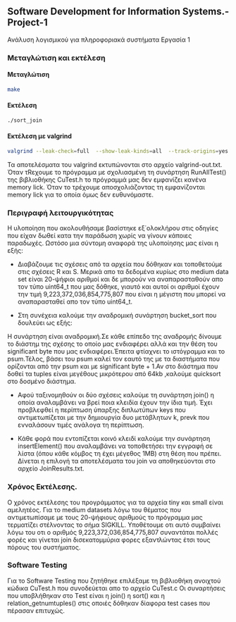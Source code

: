 ## Software Development for Information Systems.-Project-1
 Ανάλυση λογισμικού για πληροφοριακά συστήματα Εργασία 1



### Μεταγλώτιση και εκτέλεση

#### Mεταγλώτιση

 ```bash
make
```
#### Εκτέλεση

```bash
./sort_join
```

#### Eκτέλεση με valgrind

```bash
valgrind --leak-check=full  --show-leak-kinds=all  --track-origins=yes  --verbose  --log-file=valgrind-out.txt  ./sort_join     
```
Τα αποτελέσματα του valgrind εκτυπώνονται στο αρχείο valgrind-out.txt. Όταν τRεχουμε το πρόγραμμα με σχολιασμένη τη συνάρτηση RunAllTest() της βιβλιοθήκης CuTest.h το πρόγραμμά μας δεν εμφανίζει κανένα memory lick. Όταν το τρέχουμε αποσχολιάζοντας τη εμφανίζονται memory lick για το οποία όμως δεν ευθυνόμαστε.


### Περιγραφή λειτουργικότητας

Η υλοποίηση που ακολουθήσαμε βασίστηκε εξ΄ολοκλήρου στις οδηγίες που είχαν δωθεί κατα την παράδωση χωρίς να γίνουν κάποιες παραδωχές.
Ωστόσο μια σύντομη αναφορά της υλοποίησης μας είναι η εξής:

* Διαβάζουμε τις σχέσεις από τα αρχεία που δόθηκαν και τοποθετούμε στις σχέσεις R και S. Μερικά απο τα δεδομένα κυρίως στο medium data set
είναι 20-ψήφιοι αριθμοί και δε μπορούν να αναπαρασταθούν απο τον τύπο uint64_t που μας δόθηκε, γιαυτό και αυτοί οι αριθμοί έχουν την τιμή
9,223,372,036,854,775,807 που είναι η μέγιστη που μπορεί να αναπαρασταθεί απο τον τύπο uint64_t.

* Στη συνέχεια καλούμε την αναδρομική συνάρτηση bucket_sort που δουλεύει ως εξής:

Η συνάρτηση είναι αναδρομική.Σε κάθε επίπεδο της αναδρομής δίνουμε το διάστημ της σχέσης το οποίο μας ενδιαφέρει αλλά και την θέση του significant byte που μας ενδιαφέρει.Έπειτα φτίαχνει το ιστόγραμμα και το psum.Τέλος, βάσει του psum καλεί τον εαυτό της με τα διαστήματα που ορίζονται από την psum και με significant byte + 1.Αν στο διάστημα που δοθεί τα tuples είναι μεγέθους μικρότερου από 64kb ,καλούμε quicksort στο δοσμένο διάστημα.



* Αφού ταξινομηθούν οι δύο σχέσεις καλούμε τη συνάρτηση join() η οποία αναλαμβάνει να βρεί ποια κλειδία έχουν την ίδια τιμή. Έχει προβλεφθεί η περίπτωση ύπαρξης διπλωτύπων keys που αντιμετωπίζεται με την δημιουργία δυο μετάβλητων k, prevk που ενναλάσουν τιμές ανάλογα τη περίπτωση.

* Κάθε φορά που εντοπίζεται κοινό κλειδί καλούμε την συνάρτηση insertElement() που αναλαμβάνει να τοποθετήσει την εγγραφή σε λίστα (όπου κάθε κόμβος τη έχει μέγεθος 1MB) στη θέση που πρέπει. Δίνεται η επιλογή τα αποτελέσματα του join να αποθηκεύονται στο αρχείο JoinResults.txt.


### Χρόνος Εκτέλεσης.

Ο χρόνος εκτέλεσης του προγράμματος για τα αρχεία tiny και small είναι αμελητέος. Για το medium datasets λόγω του θέματος που αντιμετωπίσαμε με τους 20-ψήφιους αριθμούς το πρόγραμμα μας τερματίζει στέλνοντας το σήμα SIGKILL. Υποθέτουμε οτι αυτό συμβαίνει λόγω του οτι ο αριθμός 9,223,372,036,854,775,807 συναντάται πολλές φορές και γίνεται join δισεκατομμύρια φορες εξαντλώντας έτσι τους πόρους του συστήματος.


### Software Testing

Για το Software Testing που ζητήθηκε επιλέξαμε τη βιβλιοθήκη ανοιχτού κώδικα CuTest.h που συνοδεύεται απο το αρχείο CuTest.c 
Οι συναρτήσεις που υποβλήθηκαν στο Τest είναι η join() η sort() και η relation_getnumtuples() στις οποιές δόθηκαν δίαφορα test cases που πέρασαν επιτυχώς.

























